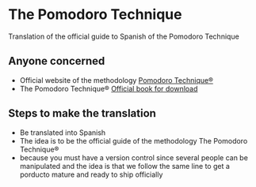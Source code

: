 The Pomodoro Technique
======================

Translation of the official guide to Spanish of the Pomodoro Technique

## Anyone concerned
* Official website of the methodology [Pomodoro Technique®](http://www.pomodorotechnique.com/) 
* The Pomodoro Technique® [Official book for download](http://www.pomodorotechnique.com/resources/ThePomodoroTechnique_v1-3.pdf)

## Steps to make the translation
* Be translated into Spanish
* The idea is to be the official guide of the methodology The Pomodoro Technique®
* because you must have a version control since several people can be manipulated and the idea is that we follow the same 
  line to get a porducto mature and ready to ship officially


